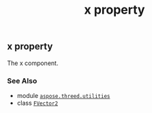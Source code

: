 ﻿---
title: x property
second_title: Aspose.3D for Python via .NET API References
description: 
type: docs
weight: 40
url: /aspose.threed.utilities/fvector2/x/
is_root: false
---

## x property


The x component.

### See Also
* module [`aspose.threed.utilities`](../../)
* class [`FVector2`](/3d/python-net/aspose.threed.utilities/fvector2)
